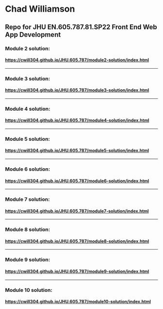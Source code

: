# Chad Williamson
## Repo for JHU EN.605.787.81.SP22 Front End Web App Development

### Module 2 solution: 
#### https://cwill304.github.io/JHU.605.787/module2-solution/index.html
 
----
### Module 3 solution: 
#### https://cwill304.github.io/JHU.605.787/module3-solution/index.html
 
----
### Module 4 solution: 
#### https://cwill304.github.io/JHU.605.787/module4-solution/index.html

----
### Module 5 solution: 
#### https://cwill304.github.io/JHU.605.787/module5-solution/index.html

----
### Module 6 solution: 
#### https://cwill304.github.io/JHU.605.787/module6-solution/index.html

----
### Module 7 solution: 
#### https://cwill304.github.io/JHU.605.787/module7-solution/index.html

----
### Module 8 solution: 
#### https://cwill304.github.io/JHU.605.787/module8-solution/index.html

----
### Module 9 solution: 
#### https://cwill304.github.io/JHU.605.787/module9-solution/index.html

----
### Module 10 solution: 
#### https://cwill304.github.io/JHU.605.787/module10-solution/index.html
